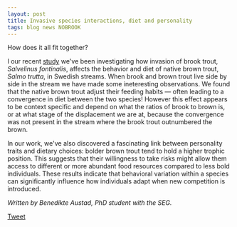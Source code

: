 ```yaml
---
layout: post
title: Invasive species interactions, diet and personality
tags: blog news NOBROOK
---
```


How does it all fit together?

<!--more-->

I our recent [study](https://onlinelibrary.wiley.com/doi/10.1002/ece3.70995?af=R) we've been investigating how invasion of brook trout, *Salvelinus fontinalis*, affects the behavior and diet of native brown trout, *Salmo trutta*, in Swedish streams. When brook and brown trout live side by side in the stream we have made some ineteresting observations. We found that the native brown trout adjust their feeding habits — often leading to a convergence in diet between the two species! However this effect appears to be context specific and depend on what the ratios of brook to brown is, or at what stage of the displacement we are at, because the convergence was not present in the stream where the brook trout outnumbered the brown. 

In our work, we've also discovered a fascinating link between personality traits and dietary choices: bolder brown trout tend to hold a higher trophic position. This suggests that their willingness to take risks might allow them access to different or more abundant food resources compared to less bold individuals. These results indicate that behavioral variation within a species can significantly influence how individuals adapt when new competition is introduced.


*Written by Benedikte Austad, PhD student with the SEG.*

<a href="https://twitter.com/share?ref_src=twsrc%5Etfw" class="twitter-share-button" data-show-count="false">Tweet</a><script async src="https://platform.twitter.com/widgets.js" charset="utf-8"></script>


